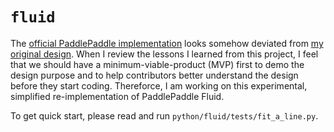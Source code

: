 # `fluid`

The [official PaddlePaddle implementation](https://github.com/PaddlePaddle/Paddle/tree/develop/paddle/fluid) looks somehow deviated from [my original design](https://github.com/PaddlePaddle/Paddle/blob/develop/doc/fluid/design/motivation/fluid.md).  When I review the lessons I learned from this project, I feel that we should have a minimum-viable-product (MVP) first to demo the design purpose and to help contributors better understand the design before they start coding.  Thereforce, I am working on this experimental, simplified re-implementation of PaddlePaddle Fluid.

To get quick start, please read and run `python/fluid/tests/fit_a_line.py`.
